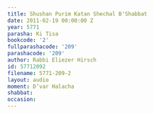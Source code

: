 ```yaml
---
title: Shushan Purim Katan Shechal B'Shabbat
date: 2011-02-19 00:00:00 Z
year: 5771
parasha: Ki Tisa
bookcode: '2'
fullparashacode: '209'
parashacode: '209'
author: Rabbi Eliezer Hirsch
id: 57712092
filename: 5771-209-2
layout: audio
moment: D’var Halacha
shabbat: 
occasion: 
---
```


